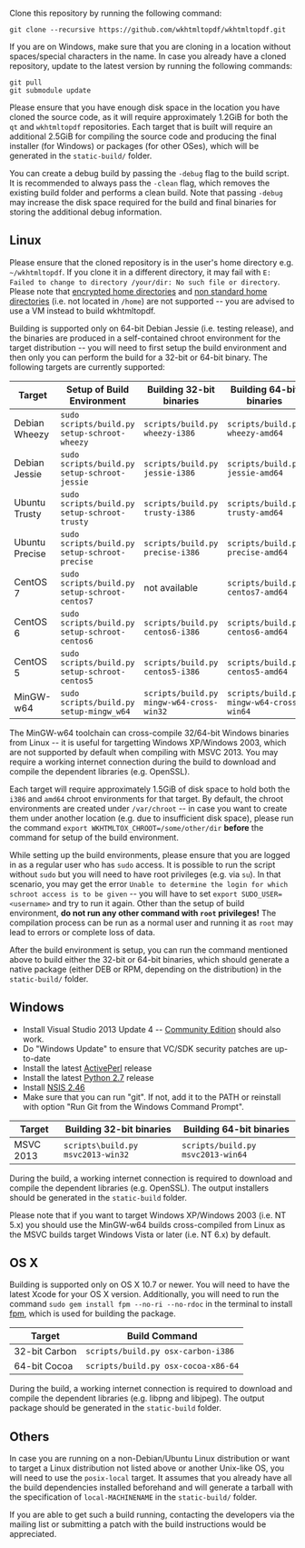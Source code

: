 Clone this repository by running the following command:

    git clone --recursive https://github.com/wkhtmltopdf/wkhtmltopdf.git

If you are on Windows, make sure that you are cloning in a location without
spaces/special characters in the name. In case you already have a cloned
repository, update to the latest version by running the following commands:

    git pull
    git submodule update

Please ensure that you have enough disk space in the location you have cloned
the source code, as it will require approximately 1.2GiB for both the `qt` and
`wkhtmltopdf` repositories. Each target that is built will require an
additional 2.5GiB for compiling the source code and producing the final
installer (for Windows) or packages (for other OSes), which will be generated
in the `static-build/` folder.

You can create a debug build by passing the `-debug` flag to the build script.
It is recommended to always pass the `-clean` flag, which removes the
existing build folder and performs a clean build. Note that passing `-debug`
may increase the disk space required for the build and final binaries for
storing the additional debug information.

Linux
-----

Please ensure that the cloned repository is in the user's home directory
e.g. `~/wkhtmltopdf`. If you clone it in a different directory, it may
fail with `E: Failed to change to directory /your/dir: No such file or directory`.
Please note that [encrypted home directories](https://bugs.launchpad.net/ubuntu/+source/schroot/+bug/791908)
and [non standard home directories](https://github.com/wkhtmltopdf/wkhtmltopdf/issues/1804)
(i.e. not located in `/home`) are not supported -- you are advised to
use a VM instead to build wkhtmltopdf.

Building is supported only on 64-bit Debian Jessie (i.e. testing release), and
the binaries are produced in a self-contained chroot environment for the
target distribution -- you will need to first setup the build environment
and then only you can perform the build for a 32-bit or 64-bit binary.
The following targets are currently supported:

Target         | Setup of Build Environment                    | Building 32-bit binaries                 |  Building 64-bit binaries
------         | --------------------------                    | ------------------------                 |  ------------------------
Debian Wheezy  | `sudo scripts/build.py setup-schroot-wheezy`  | `scripts/build.py wheezy-i386`           | `scripts/build.py wheezy-amd64`
Debian Jessie  | `sudo scripts/build.py setup-schroot-jessie`  | `scripts/build.py jessie-i386`           | `scripts/build.py jessie-amd64`
Ubuntu Trusty  | `sudo scripts/build.py setup-schroot-trusty`  | `scripts/build.py trusty-i386`           | `scripts/build.py trusty-amd64`
Ubuntu Precise | `sudo scripts/build.py setup-schroot-precise` | `scripts/build.py precise-i386`          | `scripts/build.py precise-amd64`
CentOS 7       | `sudo scripts/build.py setup-schroot-centos7` | not available                            | `scripts/build.py centos7-amd64`
CentOS 6       | `sudo scripts/build.py setup-schroot-centos6` | `scripts/build.py centos6-i386`          | `scripts/build.py centos6-amd64`
CentOS 5       | `sudo scripts/build.py setup-schroot-centos5` | `scripts/build.py centos5-i386`          | `scripts/build.py centos5-amd64`
MinGW-w64      | `sudo scripts/build.py setup-mingw_w64`       | `scripts/build.py mingw-w64-cross-win32` | `scripts/build.py mingw-w64-cross-win64`

The MinGW-w64 toolchain can cross-compile 32/64-bit Windows binaries from
Linux -- it is useful for targetting Windows XP/Windows 2003, which are not
supported by default when compiling with MSVC 2013. You may require a
working internet connection during the build to download and compile
the dependent libraries (e.g. OpenSSL).

Each target will require approximately 1.5GiB of disk space to hold both
the `i386` and `amd64` chroot environments for that target. By default,
the chroot environments are created under `/var/chroot` -- in case you
want to create them under another location (e.g. due to insufficient disk
space), please run the command `export WKHTMLTOX_CHROOT=/some/other/dir`
**before** the command for setup of the build environment.

While setting up the build environments, please ensure that you are logged
in as a regular user who has `sudo` access. It is possible to run the script
without `sudo` but you will need to have root privileges (e.g. via `su`). In
that scenario, you may get the error `Unable to determine the login for which schroot access is to be given`
-- you will have to set `export SUDO_USER=<username>` and try to run it again.
Other than the setup of build environment, **do not run any other command
with `root` privileges!** The compilation process can be run as a normal
user and running it as `root` may lead to errors or complete loss of data.

After the build environment is setup, you can run the command mentioned above
to build either the 32-bit or 64-bit binaries, which should generate a
native package (either DEB or RPM, depending on the distribution) in the
`static-build/` folder.

Windows
-------

* Install Visual Studio 2013 Update 4 -- [Community Edition](http://go.microsoft.com/?linkid=9863609)
  should also work.
* Do "Windows Update" to ensure that VC/SDK security patches are up-to-date
* Install the latest [ActivePerl](http://www.activestate.com/activeperl/downloads) release
* Install the latest [Python 2.7](http://www.python.org/downloads/windows/) release
* Install [NSIS 2.46](http://nsis.sourceforge.net/Download)
* Make sure that you can run "git". If not, add it to the PATH or reinstall
  with option "Run Git from the Windows Command Prompt".

Target          | Building 32-bit binaries               |  Building 64-bit binaries
------          | ------------------------               |  ------------------------
MSVC 2013       | `scripts\build.py msvc2013-win32`      | `scripts/build.py msvc2013-win64`

During the build, a working internet connection is required to download and
compile the dependent libraries (e.g. OpenSSL). The output installers should
be generated in the `static-build` folder.

Please note that if you want to target Windows XP/Windows 2003 (i.e. NT 5.x)
you should use the MinGW-w64 builds cross-compiled from Linux as the MSVC builds
target Windows Vista or later (i.e. NT 6.x) by default.

OS X
----

Building is supported only on OS X 10.7 or newer. You will need to have the
latest Xcode for your OS X version. Additionally, you will need to run the command
`sudo gem install fpm --no-ri --no-rdoc` in the terminal to install
[fpm](https://github.com/jordansissel/fpm), which is used for building the package.

Target          | Build Command
------          | -------------
32-bit Carbon   | `scripts/build.py osx-carbon-i386`
64-bit Cocoa    | `scripts/build.py osx-cocoa-x86-64`

During the build, a working internet connection is required to download and
compile the dependent libraries (e.g. libpng and libjpeg). The output package
should be generated in the `static-build` folder.

Others
------

In case you are running on a non-Debian/Ubuntu Linux distribution or want to
target a Linux distribution not listed above or another Unix-like OS, you
will need to use the `posix-local` target. It assumes that you already have
all the build dependencies installed beforehand and will generate a tarball
with the specification of `local-MACHINENAME` in the `static-build/` folder.

If you are able to get such a build running, contacting the developers via
the mailing list or submitting a patch with the build instructions would be
appreciated.
